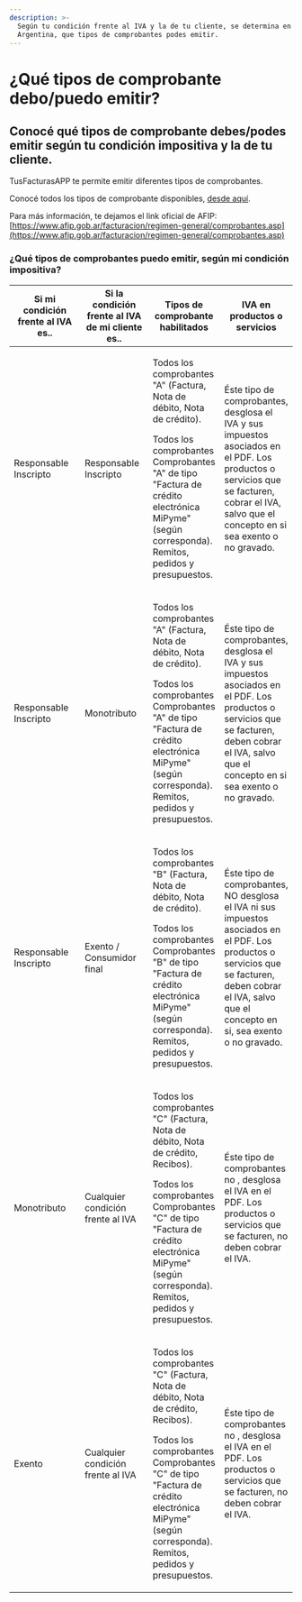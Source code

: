 ```yaml
---
description: >-
  Según tu condición frente al IVA y la de tu cliente, se determina en
  Argentina, que tipos de comprobantes podes emitir.
---
```


# ¿Qué tipos de comprobante debo/puedo emitir?

## Conocé qué tipos de comprobante debes/podes emitir según tu condición impositiva y la de tu cliente.

TusFacturasAPP te permite emitir diferentes tipos de comprobantes.

Conocé todos los tipos de comprobante disponibles, [desde aquí](parametros/tablas-de-referencia.md).

Para más información, te dejamos el link oficial de AFIP: [https://www.afip.gob.ar/facturacion/regimen-general/comprobantes.asp](https://www.afip.gob.ar/facturacion/regimen-general/comprobantes.asp)

### ¿Qué tipos de comprobantes puedo emitir, según mi condición impositiva?

<table><thead><tr><th width="183">Si mi condición frente al IVA es..</th><th width="150">Si la condición frente al IVA de mi cliente es..</th><th>Tipos de comprobante habilitados</th><th>IVA en productos o servicios</th></tr></thead><tbody><tr><td>Responsable Inscripto</td><td>Responsable Inscripto</td><td><p>Todos los comprobantes "A" (Factura, Nota de débito, Nota de crédito).</p><p>Todos los comprobantes Comprobantes "A" de tipo "Factura de crédito electrónica MiPyme" (según corresponda). Remitos, pedidos y presupuestos.  </p></td><td>Éste tipo de comprobantes, desglosa el IVA y sus impuestos asociados en el PDF. Los productos o servicios que se facturen, cobrar el IVA, salvo que el concepto en si sea exento o no gravado.</td></tr><tr><td>Responsable Inscripto</td><td>Monotributo</td><td><p>Todos los comprobantes "A" (Factura, Nota de débito, Nota de crédito).</p><p>Todos los comprobantes Comprobantes "A" de tipo "Factura de crédito electrónica MiPyme" (según corresponda). Remitos, pedidos y presupuestos.</p></td><td>Éste tipo de comprobantes, desglosa el IVA y sus impuestos asociados en el PDF. Los productos o servicios que se facturen, deben cobrar el IVA, salvo que el concepto en si sea exento o no gravado.</td></tr><tr><td>Responsable Inscripto</td><td>Exento / Consumidor final</td><td><p>Todos los comprobantes "B" (Factura, Nota de débito, Nota de crédito).</p><p>Todos los comprobantes Comprobantes "B" de tipo "Factura de crédito electrónica MiPyme" (según corresponda). Remitos, pedidos y presupuestos.</p></td><td>Éste tipo de comprobantes, NO desglosa el IVA ni sus impuestos asociados en el PDF. Los productos o servicios que se facturen, deben cobrar el IVA, salvo que el concepto en si, sea exento o no gravado.</td></tr><tr><td>Monotributo</td><td>Cualquier condición frente al IVA</td><td><p>Todos los comprobantes "C" (Factura, Nota de débito, Nota de crédito, Recibos).</p><p>Todos los comprobantes Comprobantes "C" de tipo "Factura de crédito electrónica MiPyme" (según corresponda). Remitos, pedidos y presupuestos.</p></td><td>Éste tipo de comprobantes no , desglosa el IVA en el PDF. Los productos o servicios que se facturen, no deben cobrar el IVA.</td></tr><tr><td>Exento</td><td>Cualquier condición frente al IVA</td><td><p>Todos los comprobantes "C" (Factura, Nota de débito, Nota de crédito, Recibos).</p><p>Todos los comprobantes Comprobantes "C" de tipo "Factura de crédito electrónica MiPyme" (según corresponda). Remitos, pedidos y presupuestos.</p></td><td>Éste tipo de comprobantes no , desglosa el IVA en el PDF. Los productos o servicios que se facturen, no deben cobrar el IVA.</td></tr></tbody></table>
